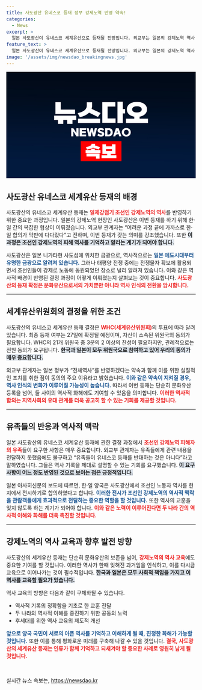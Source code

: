 ```yaml
---
title: 사도광산 유네스코 등재 정부 강제노역 반영 약속!
categories:
  - News
excerpt: >
  일본 사도광산이 유네스코 세계유산으로 등재될 전망입니다. 외교부는 일본의 강제노역 역사 반영 약속에 따라 동의했다고 밝혔습니다. 유족들의 목소리는 반영됐지만, 협상 과정에서 관련 정보는 전달되지 않았습니다. 최종 결정은 27일에 이뤄집니다.
feature_text: >
  일본 사도광산이 유네스코 세계유산으로 등재될 전망입니다. 외교부는 일본의 강제노역 역사 반영 약속에 따라 동의했다고 밝혔습니다. 유족들의 목소리는 반영됐지만, 협상 과정에서 관련 정보는 전달되지 않았습니다. 최종 결정은 27일에 이뤄집니다.
image: '/assets/img/newsdao_breakingnews.jpg'
---
```


<p><img src="/assets/img/newsdao_breakingnews.jpg" alt="koreaapp 속보" /></p>

<h2 data-ke-size="size26">사도광산 유네스코 세계유산 등재의 배경</h2>

<p data-ke-size="size16">사도광산의 유네스코 세계유산 등재는 <b><span style="color: #ee2323;">일제강점기 조선인 강제노역의 역사</span></b>를 반영하기 위한 중요한 과정입니다. 일본의 강제노역 현장인 사도광산은 이번 등재를 하기 위해 한·일 간의 복잡한 협상이 이뤄졌습니다. 외교부 관계자는 “어려운 과정 끝에 가까스로 한·일 합의가 막판에 다다랐다”고 전하며, 이번 등재가 갖는 의미를 강조했습니다. 또한 <b><span style="background-color: #21538527;">이 과정은 조선인 강제노역의 피해 역사를 기억하고 알리는 계기가 되어야 합니다.</span></b></p>

<p data-ke-size="size16">사도광산은 일본 니가타현 사도섬에 위치한 금광으로, 역사적으로는 <b><span style="color: #1a5490;">일본 에도시대부터 유명한 금광으로 알려져 있습니다.</span></b> 그러나 태평양 전쟁 중에는 전쟁물자 확보에 활용되면서 조선인들이 강제로 노동에 동원되었던 장소로 널리 알려져 있습니다. 이와 같은 역사적 배경이 반영된 결정 과정이 어떻게 이뤄졌는지 살펴보는 것이 중요합니다. <b><span style="color: #ee2323;">사도광산의 등재 확정은 문화유산으로서의 가치뿐만 아니라 역사 인식의 전환을 암시합니다.</span></b></p>

<hr>

<h2 data-ke-size="size26">세계유산위원회의 결정을 위한 조건</h2>

<p data-ke-size="size16">사도광산의 유네스코 세계유산 등재 결정은 <b><span style="color: #ee2323;">WHC(세계유산위원회)</span></b>의 투표에 따라 달려 있습니다. 최종 등재 여부는 27일에 확정될 예정이며, 자신이 소속된 위원국의 동의가 필요합니다. WHC의 21개 위원국 중 3분의 2 이상의 찬성이 필요하지만, 관례적으로는 전원 동의가 요구됩니다. <b><span style="background-color: #21538527;">한국과 일본이 모두 위원국으로 참여하고 있어 우리의 동의가 매우 중요합니다.</span></b></p>

<p data-ke-size="size16">외교부 관계자는 일본 정부가 “전체역사”를 반영하겠다는 약속과 함께 이를 위한 실질적인 조치를 취한 점이 동의의 주요 이유라고 밝혔습니다. <b><span style="color: #1a5490;">이와 같은 약속이 지켜질 경우, 역사 인식의 변화가 이루어질 가능성이 높습니다.</span></b> 따라서 이번 등재는 단순히 문화유산 등록을 넘어, 둘 사이의 역사적 화해에도 기여할 수 있음을 의미합니다. <b><span style="color: #ee2323;">이러한 역사적 합의는 지역사회의 유대 관계를 더욱 공고히 할 수 있는 기회를 제공할 것입니다.</span></b></p>

<hr>

<h2 data-ke-size="size26">유족들의 반응과 역사적 맥락</h2>

<p data-ke-size="size16">일본 사도광산의 유네스코 세계유산 등재에 관한 결정 과정에서 <b><span style="color: #ee2323;">조선인 강제노역 피해자의 유족</span></b>들이 요구한 사항은 매우 중요합니다. 외교부 관계자는 유족들에게 관련 내용을 전달하지 못했음에도 불구하고 “유족들이 유네스코 등재를 반대하는 것은 아니다”라고 말하였습니다. 그들은 역사 기록을 제대로 설명할 수 있는 기회를 요구했습니다. <b><span style="background-color: #21538527;">이 요구 사항이 어느 정도 반영된 것으로 보이는 점은 긍정적입니다.</span></b></p>

<p data-ke-size="size16">일본 아사히신문의 보도에 따르면, 한·일 양국은 사도광산에서 조선인 노동자 역사를 현지에서 전시하기로 합의하였다고 합니다. <b><span style="color: #1a5490;">이러한 전시가 조선인 강제노역의 역사적 맥락을 관람객들에게 효과적으로 전달하는 중요한 역할을 할 것입니다.</span></b> 또한 역사의 교훈을 잊지 않도록 하는 계기가 되어야 합니다. <b><span style="color: #ee2323;">이와 같은 노력이 이루어진다면 두 나라 간의 역사적 이해와 화해를 더욱 촉진할 것입니다.</span></b></p>

<hr>

<h2 data-ke-size="size26">강제노역의 역사 교육과 향후 발전 방향</h2>

<p data-ke-size="size16">사도광산의 세계유산 등재는 단순히 문화유산의 보존을 넘어, <b><span style="color: #ee2323;">강제노역의 역사 교육</span></b>에도 중요한 기여를 할 것입니다. 이러한 역사가 한때 잊혀진 과거임을 인식하고, 이를 다시금 교육으로 이어나가는 것이 필수적입니다. <b><span style="background-color: #21538527;">한국과 일본은 모두 사회적 책임을 가지고 이 역사를 교육할 필요가 있습니다.</span></b></p>

<p data-ke-size="size16">역사 교육의 방향은 다음과 같이 구체화될 수 있습니다. <ul> <li>역사적 기록의 정확함을 기초로 한 교훈 전달</li> <li>두 나라의 역사적 이해를 증진하기 위한 공동의 노력</li> <li>후세대를 위한 역사 교육의 제도적 개선</li> </ul></p>

<p data-ke-size="size16"><b><span style="color: #1a5490;">앞으로 양국 국민이 서로의 아픈 역사를 기억하고 이해하게 될 때, 진정한 화해가 가능할 것입니다.</span></b> 또한 이를 통해 평화로운 미래를 구축해 나갈 수 있을 것입니다. <b><span style="color: #ee2323;">결국, 사도광산의 세계유산 등재는 인류가 함께 기억하고 되새겨야 할 중요한 사례로 영원히 남게 될 것입니다.</span></b></p>

<p data-ke-size="size16">&nbsp;</p>
실시간 뉴스 속보는, <a href="https://newsdao.kr" rel="dofollow">https://newsdao.kr</a>


